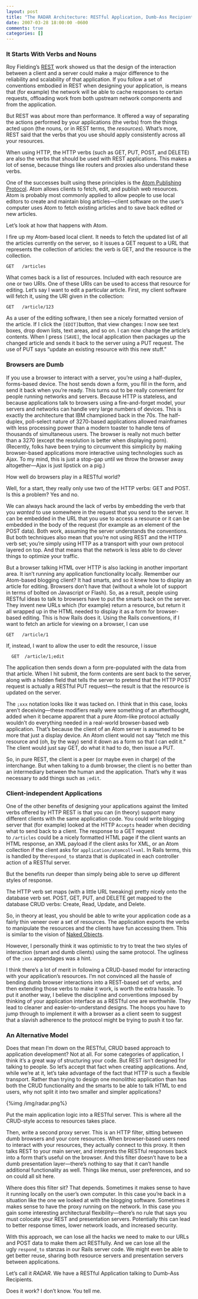 ```yaml
---
layout: post
title: "The RADAR Architecture: RESTful Application, Dumb-Ass Recipient"
date: 2007-03-28 18:00:00 -0600
comments: true
categories: []
---
```


### It Starts With Verbs and Nouns

Roy Fielding’s <a
href="http://roy.gbiv.com/pubs/dissertation/top.htm">REST</a> work
showed us that the design of the interaction between a client and a
server could make a major difference to the reliability and
scalability of that application. If you follow a set of conventions
embodied in REST when designing your application, is means that (for
example) the network will be able to cache responses to certain
requests, offloading work from both upstream network components and
from the application.

But REST was about more than performance. It offered a way of
separating the actions performed by your applications (the verbs) from
the things acted upon (the nouns, or in REST terms,
the _resources_). What’s more, REST said that the verbs that you use
should apply consistently across all your resources.

When using HTTP, the HTTP verbs (such as GET, PUT, POST, and DELETE)
are also the verbs that should be used with REST applications. This
makes a lot of sense, because things like routers and proxies also
understand these verbs.

One of the successes built using these principles is the <a
href="http://bitworking.org/projects/atom/">Atom Publishing
Protocol</a>. Atom allows clients to fetch, edit, and publish web
resources. Atom is probably most commonly applied to allow people to
use local editors to create and maintain blog articles—client software
on the user’s computer uses Atom to fetch existing articles and to
save back edited or new articles.

Let’s look at how that happens with Atom.

I fire up my Atom-based local client. It needs to fetch the updated
list of all the articles currently on the server, so it issues a GET
request to a URL that represents the collection of articles: the verb
is GET, and the resource is the collection.

```
GET   /articles

```

What comes back is a list of resources. Included with each resource
are one or two URIs. One of these URIs can be used to access that
resource for editing. Let’s say I want to edit a particular
article. First, my client software will fetch it, using the URI given
in the collection:

```
GET   /article/123

```

As a user of the editing software, I then see a nicely formatted
version of the article. If I click the `[EDIT]`button, that view
changes: I now see text boxes, drop down lists, text areas, and so
on. I can now change the article’s contents. When I press `[SAVE]`,
the local application then packages up the changed article and sends
it back to the server using a PUT request. The use of PUT says “update
an existing resource with this new stuff.”


### Browsers are Dumb

If you use a browser to interact with a server, you’re using a
half-duplex, forms-based device. The host sends down a form, you fill
in the form, and send it back when you’re ready. This turns out to be
really convenient for people running networks and servers. Because
HTTP is stateless, and because applications talk to browsers using a
fire-and-forget model, your servers and networks can handle very large
numbers of devices. This is exactly the architecture that IBM
championed back in the 70s. The half-duplex, poll-select nature of
3270-based applications allowed mainframes with less processing power
than a modern toaster to handle tens of thousands of simultaneous
users. The browser is really not much better than a 3270 (except the
resolution is better when displaying porn). (Recently, folks have been
trying to circumvent this simplicity by making browser-based
applications more interactive using technologies such as Ajax. To my
mind, this is just a stop-gap until we throw the browser away
altogether—Ajax is just lipstick on a pig.)

How well do browsers play in a RESTful world?

Well, for a start, they really only use two of the HTTP verbs: GET and
POST. Is this a problem? Yes and no.

We can always hack around the lack of verbs by embedding the verb that
you _wanted_ to use somewhere in the request that you send to the
server. It can be embedded in the URL that you use to access a
resource or it can be embedded in the body of the request (for example
as an element of the POST data). Both work, assuming the server
understands the conventions. But both techniques also mean that you’re
not using REST and the HTTP verb set; you’re simply using HTTP as a
transport with your own protocol layered on top. And that means that
the network is less able to do clever things to optimize your traffic.

But a browser talking HTML over HTTP is also lacking in another
important area. It isn’t running any application functionality
locally. Remember our Atom-based blogging client? It had smarts, and
so it knew how to display an article for editing. Browsers don’t have
that (without a whole lot of support in terms of bolted on Javascript
or Flash). So, as a result, people using RESTful ideas to talk to
browsers have to put the smarts back on the server. They invent new
URLs which (for example) return a resource, but return it all wrapped
up in the HTML needed to display it as a form for browser-based
editing. This is how Rails does it. Using the Rails conventions, if I
want to fetch an article for viewing on a browser, I can use

```
GET   /article/1

```

If, instead, I want to allow the user to edit the resource, I issue

```
  GET  /article/1;edit

```

The application then sends down a form pre-populated with the data
from that article. When I hit submit, the form contents are sent back
to the server, along with a hidden field that tells the server to
pretend that the HTTP POST request is actually a RESTful PUT
request—the result is that the resource is updated on the server.

The `;xxx` notation looks like it was tacked on. I think that in this
case, looks aren’t deceiving—these modifiers really were something of
an afterthought, added when it became apparent that a pure Atom-like
protocol actually wouldn’t do everything needed in a real-world
browser-based web application. That’s because the client of an Atom
server is assumed to be more that just a display device. An Atom
client would not say “fetch me this resource and (oh, by the way) send
it down as a form so that I can edit it.” The client would just say
GET, do what it had to do, then issue a PUT.

So, in pure REST, the client is a peer (or maybe even in charge) of
the interchange. But when talking to a dumb browser, the client is no
better than an intermediary between the human and the
application. That’s why it was necessary to add things such
as `;edit`.


### Client-independent Applications

One of the other benefits of designing your applications against the
limited verbs offered by HTTP REST is that you can (in theory) support
many different clients with the same application code. You could write
blogging server that (for example) looked at the HTTP `Accepts` header
when deciding what to send back to a client. The response to a GET
request to `/articles` could be a nicely formatted HTML page if the
client wants an HTML response, an XML payload if the client asks for
XML, or an Atom collection if the client asks
for `application/atomcoll+xml`. In Rails terms, this is handled by
the`respond_to` stanza that is duplicated in each controller action of
a RESTful server.

But the benefits run deeper than simply being able to serve up
different styles of response.

The HTTP verb set maps (with a little URL tweaking) pretty nicely onto
the database verb set. POST, GET, PUT, and DELETE get mapped to the
database CRUD verbs: Create, Read, Update, and Delete.

So, in theory at least, you should be able to write your application
code as a fairly thin veneer over a set of resources. The application
exports the verbs to manipulate the resources and the clients have fun
accessing them. This is similar to the vision of <a
href="http://nakedobjects.org/wiki/Main_Page">Naked Objects</a>.

However, I personally think it was optimistic to try to treat the two
styles of interaction (smart and dumb clients) using the same
protocol. The ugliness of the `;xxx` appendages was a hint.

I think there’s a lot of merit in following a CRUD-based model for
interacting with your application’s resources. I’m not convinced all
the hassle of bending dumb browser interactions into a REST-based set
of verbs, and then extending those verbs to make it work, is worth the
extra hassle. To put it another way, I believe the discipline and
conventions imposed by thinking of your application interface as a
RESTful one are worthwhile. They lead to cleaner and
easier-to-understand designs. The hoops you have to jump through to
implement it with a browser as a client seem to suggest that a slavish
adherence to the protocol might be trying to push it too far.

### An Alternative Model

Does that mean I’m down on the RESTful, CRUD based approach to
application development? Not at all. For some categories of
application, I think it’s a great way of structuring your code. But
REST isn’t designed for talking to people. So let’s accept that fact
when creating applications. And, while we’re at it, let’s take
advantage of the fact that HTTP is such a flexible transport. Rather
than trying to design one monolithic application than has both the
CRUD functionality and the smarts to be able to talk HTML to end
users, why not split it into two smaller and simpler applications?

{%img /img/radar.png%}

Put the main application logic into a RESTful server. This is where
all the CRUD-style access to resources takes place.

Then, write a second proxy server. This is an HTTP filter, sitting
between dumb browsers and your core resources. When browser-based
users need to interact with your resources, they actually connect to
this proxy. It then talks REST to your main server, and interprets the
RESTful responses back into a form that’s useful on the browser. And
this filter doesn’t have to be a dumb presentation layer—there’s
nothing to say that it can’t handle additional functionality as
well. Things like menus, user preferences, and so on could all sit
here.

Where does this filter sit? That depends. Sometimes it makes sense to
have it running locally on the user’s own computer. In this case
you’re back in a situation like the one we looked at with the blogging
software. Sometimes it makes sense to have the proxy running on the
network. In this case you gain some interesting architectural
flexibility—there’s no rule that says you must colocate your REST and
presentation servers. Potentially this can lead to better response
times, lower network loads, and increased security.

With this approach, we can lose all the hacks we need to make to our
URLs and POST data to make them act RESTfully. And we can lose all the
ugly `respond_to` stanzas in our Rails server code. We might even be
able to get better reuse, sharing both resource servers and
presentation servers between applications.

Let’s call it _RADAR_. We have a RESTful Application talking to
Dumb-Ass Recipients.

Does it work? I don’t know. You tell me.

